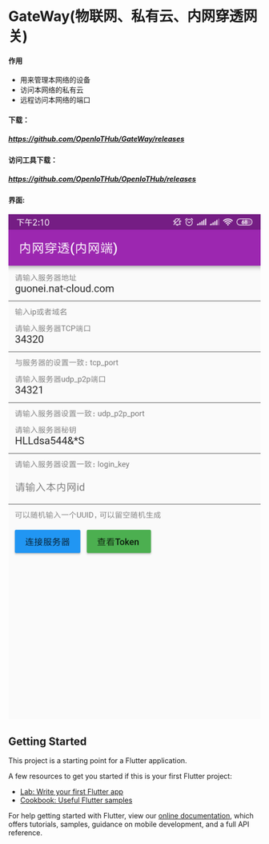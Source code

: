 # GateWay(物联网、私有云、内网穿透网关)
#### 作用
- 用来管理本网络的设备
- 访问本网络的私有云
- 远程访问本网络的端口

#### 下载：
##### https://github.com/OpenIoTHub/GateWay/releases
#### 访问工具下载：
##### https://github.com/OpenIoTHub/OpenIoTHub/releases
#### 界面:
![image](./image/screen.png)
## Getting Started

This project is a starting point for a Flutter application.

A few resources to get you started if this is your first Flutter project:

- [Lab: Write your first Flutter app](https://flutter.io/docs/get-started/codelab)
- [Cookbook: Useful Flutter samples](https://flutter.io/docs/cookbook)

For help getting started with Flutter, view our 
[online documentation](https://flutter.io/docs), which offers tutorials, 
samples, guidance on mobile development, and a full API reference.
